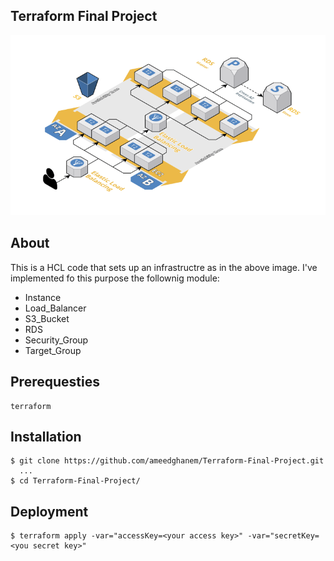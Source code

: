 ## Terraform Final Project
![](https://github.com/ameedghanem/Terraform-Final-Project/blob/main/logo/AWS_TF%20Final%20Task.jpg)

## About
This is a HCL code that sets up an infrastructre as in the above image.
I've implemented fo this purpose the follownig module:
- Instance
- Load_Balancer
- S3_Bucket
- RDS
- Security_Group
- Target_Group

## Prerequesties
    terraform

## Installation
    $ git clone https://github.com/ameedghanem/Terraform-Final-Project.git
      ...
    $ cd Terraform-Final-Project/

## Deployment
    $ terraform apply -var="accessKey=<your access key>" -var="secretKey=<you secret key>"
